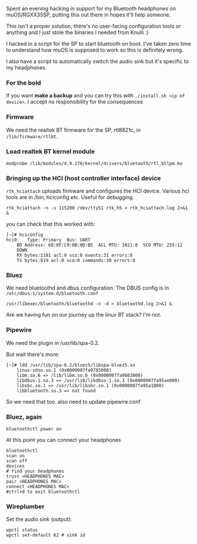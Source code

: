 Spent an evening hacking in support for my Bluetooth headphones on muOS/RGXX35SP, putting this out there in hopes it'll help someone.

This isn't a proper solution, there's no user-facing configuration tools or anything and I just stole the binaries I needed from Knulli :)

I hacked in a script for the SP to start bluetooth on boot. I've taken zero time to understand how muOS is supposed to work so this is definitely wrong.

I also have a script to automatically switch the audio sink but it's specific to my headphones.

### For the bold

If you want **make a backup** and you can try this with `./install.sh <ip of device>`. I accept no responsibility for the consequences

### Firmware

We need the realtek BT firmware for the SP, rtl8821c, in `/lib/firmware/rtlbt`.

### Load realtek BT kernel module

```
modprobe /lib/modules/4.9.170/kernel/drivers/bluetooth/rtl_btlpm.ko
```

### Bringing up the HCI (host controller interface) device

`rtk_hciattach` uploads firmware and configures the HCI device.
Various hci tools are in /bin, hciconfig etc. Useful for debugging.

```
rtk_hciattach -n -s 115200 /dev/ttyS1 rtk_h5 > rtk_hciattach.log 2>&1 &
```

you can check that this worked with:
```
[~]# hciconfig
hci0:	Type: Primary  Bus: UART
	BD Address: 68:8F:C9:0B:0D:B5  ACL MTU: 1021:8  SCO MTU: 255:12
	DOWN 
	RX bytes:1101 acl:0 sco:0 events:31 errors:0
	TX bytes:819 acl:0 sco:0 commands:30 errors:0
```

### Bluez 

We need bluetoothd and dbus configuration.
The DBUS config is in `/etc/dbus-1/system.d/bluetooth.conf`

```
/usr/libexec/bluetooth/bluetoothd -n -d > bluetoothd.log 2>&1 &
```

Are we having fun on our journey up the linux BT stack? I'm not.

### Pipewire

We need the plugin in /usr/lib/spa-0.2.

But wait there's more:
```
[~]# ldd /usr/lib/spa-0.2/bluez5/libspa-bluez5.so
	linux-vdso.so.1 (0x0000007fa9785000)
	libm.so.6 => /lib/libm.so.6 (0x0000007fa9603000)
	libdbus-1.so.3 => /usr/lib/libdbus-1.so.3 (0x0000007fa95ae000)
	libsbc.so.1 => /usr/lib/libsbc.so.1 (0x0000007fa95a1000)
	libbluetooth.so.3 => not found
```

So we need that too.
also need to update pipewire.conf

### Bluez, again

```
bluetoothctl power on
```

At this point you can connect your headphones

```
bluetoothctl
scan on
scan off
devices
# find your headphones
trust <HEADPHONES MAC>
pair <HEADPHONES MAC>
connect <HEADPHONES MAC>
#ctrl+d to exit bluetoothctl
```

### Wireplumber

Set the audio sink (output):

```
wpctl status
wpctl set-default 62 # sink id
```


